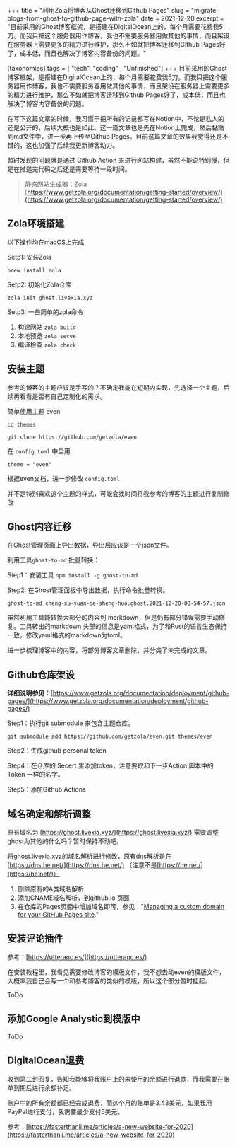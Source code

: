 +++
title = "利用Zola将博客从Ghost迁移到Github Pages"
slug = "migrate-blogs-from-ghost-to-github-page-with-zola"
date = 2021-12-20
excerpt = "目前采用的Ghost博客框架，是搭建在DigitalOcean上的，每个月需要花费我5刀。而我只把这个服务器用作博客，我也不需要服务器用做其他的事情，而且架设在服务器上需要更多的精力进行维护，那么不如就把博客迁移到Github Pages好了，成本低，而且也解决了博客内容备份的问题。"

[taxonomies]
tags = [ "tech", "coding" , "Unfinished"]
+++
目前采用的Ghost博客框架，是搭建在DigitalOcean上的，每个月需要花费我5刀。而我只把这个服务器用作博客，我也不需要服务器用做其他的事情，而且架设在服务器上需要更多的精力进行维护，那么不如就把博客迁移到Github Pages好了，成本低，而且也解决了博客内容备份的问题。

在写下这篇文章的时候，我习惯于把所有的记录都写在Notion中，不论是私人的还是公开的，后续大概也是如此。这一篇文章也是先在Notion上完成，然后黏贴到md文件中，进一步再上传至Github Pages。目前这篇文章的效果我觉得还是不错的，这也加强了后续我更新博客动力。

暂时发现的问题就是通过 Github Action 来进行网站构建，虽然不能说特别慢，但是在推送完代码之后还是需要等待一段时间。

> 静态网站生成器：Zola [https://www.getzola.org/documentation/getting-started/overview/](https://www.getzola.org/documentation/getting-started/overview/)
> 

## Zola环境搭建

以下操作均在macOS上完成

Setp1: 安装Zola 

`brew install zola`

Setp2: 初始化Zola仓库 

`zola init ghost.livexia.xyz`

Setp3: 一些简单的zola命令

1. 构建网站  `zola build`
2. 本地预览 `zola serve`
3. 编译检查 `zola check`

## 安装主题

参考的博客的主题应该是手写的？不确定我能在短期内实现，先选择一个主题，后续再看看是否有自己定制化的需求。

简单使用主题 even

`cd themes`

`git clone https://github.com/getzola/even`

在 `config.toml` 中启用:

`theme = "even"`

根据even文档，进一步修改 `config.toml`

并不是特别喜欢这个主题的样式，可能会找时间将我参考的博客的主题进行复制修改

## **Ghost内容迁移**

在Ghost管理页面上导出数据，导出后应该是一个json文件。

利用工具`ghost-to-md` 批量转换：

Step1：安装工具 `npm install -g ghost-to-md`

Step2: 在Ghost管理面板中导出数据，执行命令批量转换。

`ghost-to-md cheng-xu-yuan-de-sheng-huo.ghost.2021-12-20-00-54-57.json`

虽然利用工具能转换大部分的内容到 markdown，但是仍有部分错误需要手动修复。工具转出的markdown 头部的信息是yaml格式，为了和Rust的语言生态保持一致，修改yaml格式的markdown为toml。

进一步梳理博客中的内容，将部分博客文章删除，并分类了未完成的文章。

## **Github仓库架设**

**详细说明参见：**[https://www.getzola.org/documentation/deployment/github-pages/](https://www.getzola.org/documentation/deployment/github-pages/)

Step1：执行git submodule 来包含主题仓库。

`git submodule add https://github.com/getzola/even.git themes/even`

Step2：生成github personal token

Step4：在仓库的 Secert 里添加token，注意要取和下一步Action 脚本中的 Token 一样的名字。

Step5：添加Github Actions

## **域名确定和解析调整**

原有域名为 [https://ghost.livexia.xyz/](https://ghost.livexia.xyz/) 需要调整ghost为其他的什么吗？暂时保持不动吧。

将ghost.livexia.xyz的域名解析进行修改，原有dns解析是在 [https://dns.he.net/](https://dns.he.net/) （注意不是[https://he.net/](https://he.net/)）

1. 删除原有的A类域名解析
2. 添加CNAME域名解析，到github.io 页面
3. 在仓库的Pages页面中增加域名即可，参见："[Managing a custom domain for your GitHub Pages site](https://docs.github.com/en/articles/managing-a-custom-domain-for-your-github-pages-site#configuring-a-subdomain)."

## **安装评论插件**

参考：[https://utteranc.es/](https://utteranc.es/)

在安装教程里，我看见需要修改博客的模版文件，我不想去动even的模版文件，大概率我自己会写一个和参考博客的类似的模版，所以这个部分暂时挂起。

ToDo

## 添加Google Analystic到模版中

ToDo

## **DigitalOcean退费**

收到第二封回复，告知我能够将我账户上的未使用的余额进行退款，而我需要在账单到期后进行余额补足。

账户中的所有余额都已经完成退费，而这个月的账单是3.43美元，如果我用PayPal进行支付，我需要最少支付5美元。

参考：[https://fasterthanli.me/articles/a-new-website-for-2020](https://fasterthanli.me/articles/a-new-website-for-2020)

